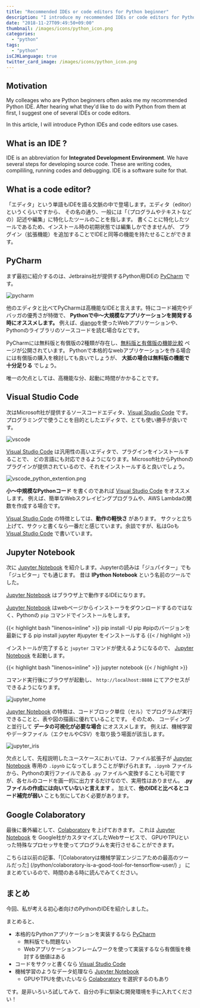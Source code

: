 ```yaml
---
title: "Recommended IDEs or code editors for Python beginner"
description: "I introduce my recommended IDEs or code editors for Python beginner. Let's increase your development productivity using those IDEs."
date: "2018-11-27T09:49:50+09:00"
thumbnail: /images/icons/python_icon.png
categories:
  - "python"
tags:
  - "python"
isCJKLanguage: true
twitter_card_image: /images/icons/python_icon.png
---
```


## Motivation

My colleages who are Python beginners often asks me my recommended Python IDE.
After hearing what they'd like to do with Python from them at first, I suggest one of several IDEs or code editors.

In this article, I will introduce Python IDEs and code editors use cases.

## What is an IDE ?

IDE is an abbreviation for **Integrated Development Environment**.
We have several steps for developing source code. These are writing codes, compililing, running codes and debugging.
IDE is a software suite for that.

## What is a code editor?

「エディタ」という単語もIDEを語る文脈の中で登場します。エディタ（editor）というくらいですから、
その名の通り、一般には「（プログラムやテキストなどの）記述や編集」に特化したツールのことを指します。
書くことに特化したツールであるため、インストール時の初期状態では編集しかできませんが、
プラグイン（拡張機能）を追加することでIDEと同等の機能を持たせることができます。

<!--adsense-->

## PyCharm

まず最初に紹介するのは、Jetbrains社が提供するPython用IDEの [PyCharm](https://www.jetbrains.com/pycharm/) です。

![pycharm](/images/20181127/pycharm.png)

他のエディタと比べてPyCharmは高機能なIDEと言えます。特にコード補完やデバッガの優秀さが特徴で、 **Pythonで中〜大規模なアプリケーションを開発する時にオススメします。**
例えば、[django](https://www.djangoproject.com/)を使ったWebアプリケーションや、Pythonのライブラリのソースコードを読む場合などです。

PyCharmには無料版と有償版の2種類が存在し、[無料版と有償版の機能比較](https://www.jetbrains.com/pycharm/features/editions_comparison_matrix.html) ページが公開されています。
Pythonで本格的なwebアプリケーションを作る場合には有償版の購入を検討しても良いでしょうが、 **大抵の場合は無料版の機能で十分足りる** でしょう。

唯一の欠点としては、高機能な分、起動に時間がかかることです。

<!--adsense-->

## Visual Studio Code

次はMicrosoft社が提供するソースコードエディタ、[Visual Studio Code](https://code.visualstudio.com/) です。
プログラミングで使うことを目的としたエディタで、とても使い勝手が良いです。

![vscode](/images/20181127/vscode.png)

[Visual Studio Code](https://code.visualstudio.com/) は汎用性の高いエディタで、プラグインをインストールすることで、
どの言語にも対応できるようになります。Microsoft社からPythonのプラグインが提供されているので、それをインストールすると良いでしょう。

![vscode_python_extention.png](/images/20181127/vscode_python_extention.png)

**小〜中規模なPythonコード** を書くのであれば [Visual Studio Code](https://code.visualstudio.com/) をオススメします。
例えば、簡単なWebスクレイピングプログラムや、AWS Lambdaの関数を作成する場合です。

[Visual Studio Code](https://code.visualstudio.com/) の特徴としては、**動作の軽快さ** があります。
サクッと立ち上げて、サクッと書くなら一番だと感じています。余談ですが、私はGoも [Visual Studio Code](https://code.visualstudio.com/) で書いています。

<!--adsense-->

## Jupyter Notebook

次に [Jupyter Notebook](http://jupyter.org/) を紹介します。Jupyterの読みは「ジュパイター」でも「ジュピター」でも通じます。
昔は **IPython Notebook** という名前のツールでした。

[Jupyter Notebook](http://jupyter.org/) はブラウザ上で動作するIDEになります。

[Jupyter Notebook](http://jupyter.org/) はwebページからインストーラをダウンロードするのではなく、Pythonの `pip` コマンドでインストールをします。

{{< highlight bash "linenos=inline" >}}
pip install -U pip  #pipのバージョンを最新にする
pip install jupyter #jupyter をインストールする
{{< / highlight >}}

インストールが完了すると `jupyter` コマンドが使えるようになるので、 [Jupyter Notebook](http://jupyter.org/) を起動します。

{{< highlight bash "linenos=inline" >}}
jupyter notebook
{{< / highlight >}}

コマンド実行後にブラウザが起動し、 `http://localhost:8888` にてアクセスができるようになります。

![jupyter_home](/images/20181127/jupyter_home.png)

[Jupyter Notebook](http://jupyter.org/) の特徴は、コードブロック単位（セル）でプログラムが実行できることと、表や図の描画に優れていることです。
そのため、 コーディングと並行して **データの可視化が必要な場合** にオススメします。
例えば、機械学習やデータファイル（エクセルやCSV）を取り扱う場面が該当します。

![jupyter_iris](/images/20181127/jupyter_iris.png)

欠点として、先程説明したユースケースにおいては、ファイル拡張子が [Jupyter Notebook](http://jupyter.org/) 専用の `.ipynb` になってしまうことが挙げられます。`.ipynb` ファイルから、Pythonの実行ファイルである `.py` ファイルへ変換することも可能ですが、各セルのコードを画一的に出力するだけなので、実用性はありません。 **.pyファイルの作成には向いていないと言えます** 。
加えて、**他のIDEと比べるとコード補完が弱い** ことも気にしておく必要があります。

<!--adsense-->

## Google Colaboratory

最後に番外編として、[Colaboratory](https://colab.research.google.com/) を上げておきます。
これは [Jupyter Notebook](http://jupyter.org/) を Google社がカスタマイズしたWebサービスで、
GPUやTPUといった特殊なプロセッサを使ってプログラムを実行させることができます。

こちらは以前の記事、「[Colaboratoryは機械学習エンジニアための最高のツールだった] (/python/colaboratory-is-a-good-tool-for-tensorflow-user/) 」 にまとめているので、時間のある時に読んでみてください。

## まとめ

今回、私が考える初心者向けのPythonのIDEを紹介しました。

まとめると、

* 本格的なPythonアプリケーションを実装するなら [PyCharm](https://www.jetbrains.com/pycharm/)
  * 無料版でも問題ない
  * Webアプリケーションフレームワークを使って実装するなら有償版を検討する価値はある
* コードをサクッと書くなら [Visual Studio Code](https://code.visualstudio.com/)
* 機械学習のようなデータ処理なら [Jupyter Notebook](http://jupyter.org/)
  * GPUやTPUを使いたいなら [Colaboratory](https://colab.research.google.com/) を選択するのもあり

です。是非いろいろ試してみて、自分の手に馴染む開発環境を手に入れてください！
